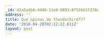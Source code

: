 ```yaml
---
_id: 42a5adb0-4440-11e8-9893-8f53663f370c
address: ''
title: Qué opinas de thunderbird???
date: '2018-04-20T02:12:22.611Z'
layout: post
---
```

 
